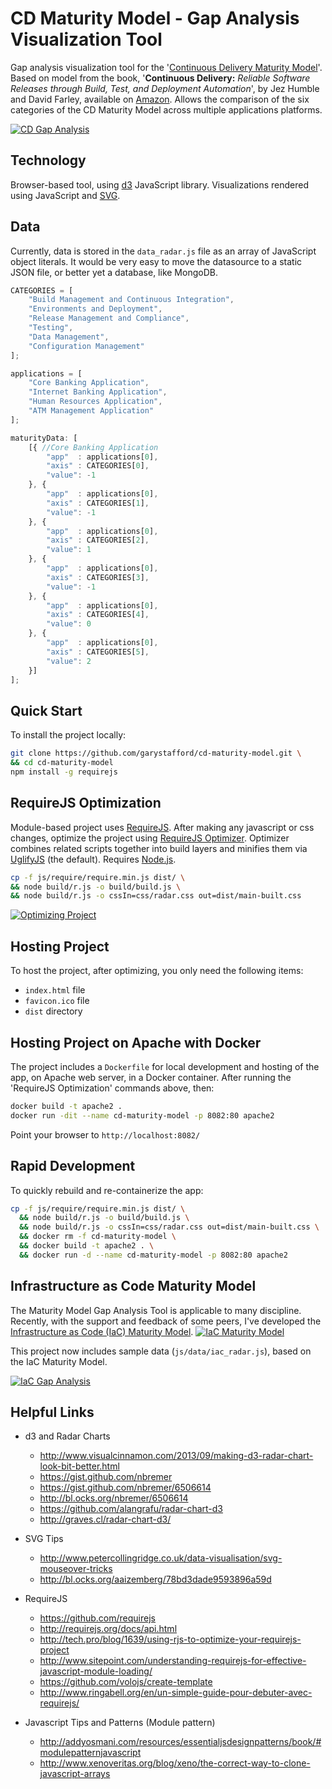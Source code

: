 # CD Maturity Model - Gap Analysis Visualization Tool

Gap analysis visualization tool for the '[Continuous Delivery Maturity Model](https://secure.surveymonkey.com/_resources/28183/23008183/bf361750-7418-458f-85a6-6c07333e4986.png)'. Based on model from the book, '**Continuous Delivery:** _Reliable Software Releases through Build, Test, and Deployment Automation_', by Jez Humble and David Farley, available on [Amazon](http://www.amazon.com/dp/0321601912). Allows the comparison of the six categories of the CD Maturity Model across multiple applications platforms.

[![CD Gap Analysis](https://github.com/garystafford/cd-maturity-model/blob/requirejs/images/CD_example_thumbnail.png?raw=true)](https://github.com/garystafford/cd-maturity-model/blob/requirejs/images/CD_example.png?raw=true)

## Technology

Browser-based tool, using [d3](http://d3js.org/) JavaScript library. Visualizations rendered using JavaScript and [SVG](http://en.wikipedia.org/wiki/Scalable_Vector_Graphics).

## Data

Currently, data is stored in the `data_radar.js` file as an array of JavaScript object literals. It would be very easy to move the datasource to a static JSON file, or better yet a database, like MongoDB.

```javascript
CATEGORIES = [
    "Build Management and Continuous Integration",
    "Environments and Deployment",
    "Release Management and Compliance",
    "Testing",
    "Data Management",
    "Configuration Management"
];

applications = [
    "Core Banking Application",
    "Internet Banking Application",
    "Human Resources Application",
    "ATM Management Application"
];

maturityData: [
    [{ //Core Banking Application
        "app"  : applications[0],
        "axis" : CATEGORIES[0],
        "value": -1
    }, {
        "app"  : applications[0],
        "axis" : CATEGORIES[1],
        "value": -1
    }, {
        "app"  : applications[0],
        "axis" : CATEGORIES[2],
        "value": 1
    }, {
        "app"  : applications[0],
        "axis" : CATEGORIES[3],
        "value": -1
    }, {
        "app"  : applications[0],
        "axis" : CATEGORIES[4],
        "value": 0
    }, {
        "app"  : applications[0],
        "axis" : CATEGORIES[5],
        "value": 2
    }]
];
```

## Quick Start

To install the project locally:

```bash
git clone https://github.com/garystafford/cd-maturity-model.git \
&& cd cd-maturity-model
npm install -g requirejs
```

## RequireJS Optimization

Module-based project uses [RequireJS](http://requirejs.org/). After making any javascript or css changes, optimize the project using [RequireJS Optimizer](http://requirejs.org/docs/optimization.html). Optimizer combines related scripts together into build layers and minifies them via [UglifyJS](https://github.com/mishoo/UglifyJS) (the default). Requires [Node.js](http://nodejs.org).

```bash
cp -f js/require/require.min.js dist/ \
&& node build/r.js -o build/build.js \
&& node build/r.js -o cssIn=css/radar.css out=dist/main-built.css
```

[![Optimizing Project](https://github.com/garystafford/cd-maturity-model/blob/requirejs/images/optimizing_thumbnail.png?raw=true)](https://github.com/garystafford/cd-maturity-model/blob/requirejs/images/optimizing.png?raw=true)

## Hosting Project

To host the project, after optimizing, you only need the following items:

- `index.html` file
- `favicon.ico` file
- `dist` directory

## Hosting Project on Apache with Docker

The project includes a `Dockerfile` for local development and hosting of the app, on Apache web server, in a Docker container. After running the 'RequireJS Optimization' commands above, then:

```bash
docker build -t apache2 .
docker run -dit --name cd-maturity-model -p 8082:80 apache2
```

Point your browser to `http://localhost:8082/`

## Rapid Development

To quickly rebuild and re-containerize the app:

```bash
cp -f js/require/require.min.js dist/ \
  && node build/r.js -o build/build.js \
  && node build/r.js -o cssIn=css/radar.css out=dist/main-built.css \
  && docker rm -f cd-maturity-model \
  && docker build -t apache2 . \
  && docker run -d --name cd-maturity-model -p 8082:80 apache2
```

## Infrastructure as Code Maturity Model

The Maturity Model Gap Analysis Tool is applicable to many discipline. Recently, with the support and feedback of some peers, I've developed the [Infrastructure as Code (IaC) Maturity Model](https://programmaticponderings.com/2016/11/25/infrastructure-as-code-maturity-model/). [![IaC Maturity Model](https://github.com/garystafford/cd-maturity-model/blob/requirejs/images/IaC_Maturity_Model_thumbnail.png?raw=true)](https://github.com/garystafford/cd-maturity-model/blob/requirejs/images/IaC_Maturity_Model.png?raw=true)

This project now includes sample data (`js/data/iac_radar.js`), based on the IaC Maturity Model.

[![IaC Gap Analysis](https://github.com/garystafford/cd-maturity-model/blob/requirejs/images/IaC_example_thumbnail.png?raw=true)](https://github.com/garystafford/cd-maturity-model/blob/requirejs/images/IaC_example.png?raw=true)

## Helpful Links

- d3 and Radar Charts

  - <http://www.visualcinnamon.com/2013/09/making-d3-radar-chart-look-bit-better.html>
  - <https://gist.github.com/nbremer>
  - <https://gist.github.com/nbremer/6506614>
  - <http://bl.ocks.org/nbremer/6506614>
  - <https://github.com/alangrafu/radar-chart-d3>
  - <http://graves.cl/radar-chart-d3/>

- SVG Tips

  - <http://www.petercollingridge.co.uk/data-visualisation/svg-mouseover-tricks>
  - <http://bl.ocks.org/aaizemberg/78bd3dade9593896a59d>

- RequireJS

  - <https://github.com/requirejs>
  - <http://requirejs.org/docs/api.html>
  - <http://tech.pro/blog/1639/using-rjs-to-optimize-your-requirejs-project>
  - <http://www.sitepoint.com/understanding-requirejs-for-effective-javascript-module-loading/>
  - <https://github.com/volojs/create-template>
  - <http://www.ringabell.org/en/un-simple-guide-pour-debuter-avec-requirejs/>

- Javascript Tips and Patterns (Module pattern)

  - <http://addyosmani.com/resources/essentialjsdesignpatterns/book/#modulepatternjavascript>
  - <http://www.xenoveritas.org/blog/xeno/the-correct-way-to-clone-javascript-arrays>
